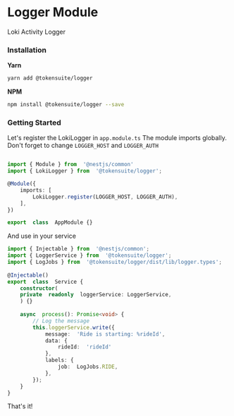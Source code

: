 # Logger Module
Loki Activity Logger
  
### Installation
  
**Yarn**

```bash
yarn add @tokensuite/logger
```

**NPM**
```bash
npm install @tokensuite/logger --save
```
### Getting Started
Let's register the LokiLogger in `app.module.ts` The module imports globally.
Don't forget to change `LOGGER_HOST` and `LOGGER_AUTH`  
  
```typescript

import { Module } from  '@nestjs/common'
import { LokiLogger } from  '@tokensuite/logger';

@Module({
	imports: [
		LokiLogger.register(LOGGER_HOST, LOGGER_AUTH),
	],
})

export  class  AppModule {}

```

And use in your service

```typescript
import { Injectable } from  '@nestjs/common';
import { LoggerService } from  '@tokensuite/logger';
import { LogJobs } from  '@tokensuite/logger/dist/lib/logger.types';
  
@Injectable()
export  class  Service {
	constructor(
	private  readonly  loggerService: LoggerService,
	) {}
  
	async  process(): Promise<void> {
		// Log the message
		this.loggerService.write({
			message:  'Ride is starting: %rideId',
			data: {
				rideId:  'rideId'
			},
			labels: {
				job:  LogJobs.RIDE,
			},
		});
	}
}
```

That's it!
